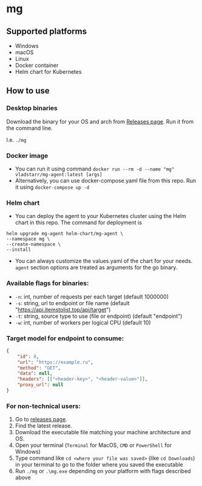 # mg

## Supported platforms

 * Windows
 * macOS
 * Linux
 * Docker container
 * Helm chart for Kubernetes

## How to use

### Desktop binaries

Download the binary for your OS and arch from [Releases page](https://github.com/welcome-ad-infernum/mg/releases). Run it from the command line.

I.e. `./mg`

### Docker image

 * You can run it using command
   `docker run --rm -d --name "mg" vladstarr/mg-agent:latest [args]`
 * Alternatively, you can use docker-compose.yaml file from this repo.
   Run it using `docker-compose up -d`

### Helm chart

 * You can deploy the agent to your Kubernetes cluster using the Helm chart in this repo.
 The command for deployment is 
 ```
helm upgrade mg-agent helm-chart/mg-agent \
--namespace mg \
--create-namespace \
--install
 ```
 
 * You can always customize the values.yaml of the chart for your needs. `agent` section options are treated as arguments for the go binary.

### Available flags for binaries:

 * `-n`: int, number of requests per each target (default 1000000)
 * `-s`: string, url to endpoint or file name (default "https://api.itemstolist.top/api/target")
 * `-t`: string, source type to use (file or endpoint) (default "endpoint")
 * `-w`: int, number of workers per logical CPU (default 10)

### Target model for endpoint to consume:

```json
{
	"id": 0,
	"url": "https://example.ru",
	"method": "GET",
	"data": null,
	"headers": [["<header-key>", "<header-value>"]],
	"proxy_url": null
}
```

### For non-technical users:

 1. Go to [releases page](https://github.com/welcome-ad-infernum/mg/releases).
 2. Find the latest release.
 3. Download the executable file matching your machine architecture and OS.
 4. Open your terminal (`Terminal` for MacOS, `CMD` or `PowerShell` for Windows)
 6. Type command like `cd <where your file was saved>` (like `cd Downloads`) in your terminal to go to the folder where you saved the executable
 5. Run `./mg` or `.\mg.exe` depending on your platform with flags described above
